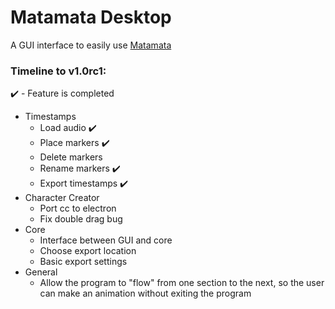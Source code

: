 

# Matamata Desktop

A GUI interface to easily use [Matamata](https://github.com/Matamata-Animator/Matamata)

### Timeline to v1.0rc1:

:heavy_check_mark: - Feature is completed

* Timestamps
  * Load audio :heavy_check_mark:
  * Place markers :heavy_check_mark:
  * Delete markers
  * Rename markers :heavy_check_mark:
  * Export timestamps :heavy_check_mark:
* Character Creator 
  * Port cc to electron
  * Fix double drag bug
* Core
  * Interface between GUI and core
  * Choose export location
  * Basic export settings
* General
  * Allow the program to "flow" from one section to the next, so the user can make an animation without exiting the program